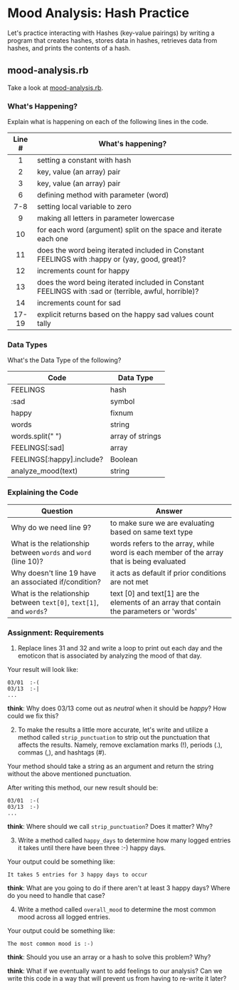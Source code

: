 # Mood Analysis: Hash Practice
Let's practice interacting with Hashes (key-value pairings) by writing a program that creates hashes, stores data in hashes, retrieves data from hashes, and prints the contents of a hash.

## mood-analysis.rb
Take a look at [mood-analysis.rb](mood-analysis.rb).

### What's Happening?
Explain what is happening on each of the following lines in the code.

| Line # | What's happening?
|:------:|-------------------
| 1      |setting a constant with hash
| 2      |key, value (an array) pair
| 3      |key, value (an array) pair
| 6      |defining method with parameter (word)
| 7-8    |setting local variable to zero
| 9      |making all letters in parameter lowercase
| 10     |for each word (argument) split on the space  and  iterate each one
| 11     |does the word being iterated included in Constant FEELINGS with :happy or (yay, good, great)?
| 12     |increments count for happy
| 13     |does the word being iterated included in Constant FEELINGS with :sad or (terrible, awful, horrible)?
| 14     |increments count for sad
| 17-19  |explicit returns based on the happy sad values count tally

### Data Types
What's the Data Type of the following?

| Code                       | Data Type
|----------------------------|-----------
| FEELINGS                   |hash
| :sad                       |symbol
| happy                      |fixnum
| words                      |string
| words.split(" ")           |array of strings
| FEELINGS[:sad]             |array
| FEELINGS[:happy].include?  |Boolean
| analyze_mood(text)         |string

### Explaining the Code
| Question               | Answer
|------------------------|-------
| Why do we need line 9? |to make sure we are evaluating based on same text type
| What is the relationship between `words` and `word` (line 10)? | words refers to the array, while word is each member of the array that is being evaluated
| Why doesn't line 19 have an associated if/condition? |it acts as default if prior conditions are not met
| What is the relationship between `text[0]`, `text[1]`, and `words`? |text [0] and text[1] are the elements of an array that contain the parameters or 'words'

### Assignment: Requirements
1. Replace lines 31 and 32 and write a loop to print out each day and the emoticon that is associated by analyzing the mood of that day.

Your result will look like:
```
03/01  :-(
03/13  :-|
...
```

**think**: Why does 03/13 come out as _neutral_ when it should be _happy_? How could we fix this?

2. To make the results a little more accurate, let's write and utilize a method called `strip_punctuation` to strip out the punctuation that affects the results. Namely, remove  exclamation marks (!), periods (.), commas (,), and hashtags (#).

Your method should take a string as an argument and return the string without the above mentioned punctuation.

After writing this method, our new result should be:
```
03/01  :-(
03/13  :-)
...
```

**think**: Where should we call `strip_punctuation`? Does it matter? Why?

3. Write a method called `happy_days` to determine how many logged entries it takes until there have been three :-) happy days.

Your output could be something like:
```
It takes 5 entries for 3 happy days to occur
```

**think**: What are you going to do if there aren't at least 3 happy days? Where do you need to handle that case?

4. Write a method called `overall_mood` to determine the most common mood across all logged entries.

Your output could be something like:
```
The most common mood is :-)
```

**think**: Should you use an array or a hash to solve this problem? Why?

**think**: What if we eventually want to add feelings to our analysis? Can we write this code in a way that will prevent us from having to re-write it later?
